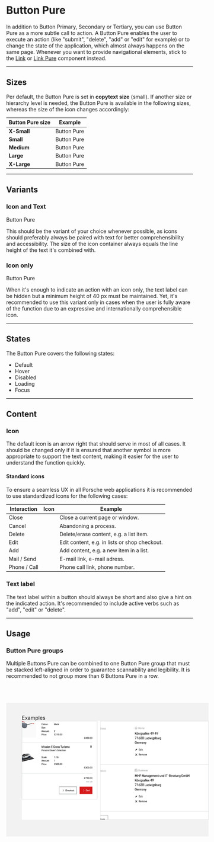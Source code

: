 # Button Pure

In addition to Button Primary, Secondary or Tertiary, you can use Button Pure as a more subtle call to action. A Button Pure enables the user to execute an action (like "submit", "delete", "add" or "edit" for example) or to change the state of the application, which almost always happens on the same page. Whenever you want to provide navigational elements, stick to the [Link](#/web/components/navigation/link) or [Link Pure](#/web/components/navigation/link-pure) component instead.

---

## Sizes

Per default, the Button Pure is set in **copytext size** (small). If another size or hierarchy level is needed, the Button Pure is available in the following sizes, whereas the size of the icon changes accordingly:


| Button Pure size | Example |
|------|------|
| **X-Small** | <p-button-pure size="x-small">Button Pure</p-button-pure> |
| **Small** | <p-button-pure size="small">Button Pure</p-button-pure> |
| **Medium** | <p-button-pure size="medium">Button Pure</p-button-pure> |
| **Large** | <p-button-pure size="large">Button Pure</p-button-pure> |
| **X-Large** | <p-button-pure size="x-large">Button Pure</p-button-pure> |

--- 

## Variants

### Icon and Text

<p-button-pure size="large">Button Pure</p-button-pure>

This should be the variant of your choice whenever possible, as icons should preferably always be paired with text for better comprehensibility and accessibility.
The size of the icon container always equals the line height of the text it's combined with.

### Icon only

<p-button-pure size="large" hide-label="true">Button Pure</p-button-pure>

When it's enough to indicate an action with an icon only, the text label can be hidden but a minimum height of 40 px must be maintained. Yet, it's recommended to use this variant only in cases when the user is fully aware of the function due to an expressive and internationally comprehensible icon. 

---

## States

The Button Pure covers the following states:

* Default
* Hover
* Disabled
* Loading
* Focus

---

## Content

### Icon
The default icon is an arrow right that should serve in most of all cases. It should be changed only if it is ensured that another symbol is more appropriate to support the text content, making it easier for the user to understand the function quickly. 


#### Standard icons

To ensure a seamless UX in all Porsche web applications it is recommended to use standardized icons for the following cases:

| Interaction | Icon | Example |
|----|----|----|
| Close | <p-icon name="close" aria-label="Close"></p-icon> | Close a current page or window. |
| Cancel | <p-icon name="close" aria-label="Close"></p-icon> | Abandoning a process. |
| Delete | <p-icon name="delete" aria-label="Delete"></p-icon> | Delete/erase content, e.g. a list item. | 
| Edit | <p-icon name="edit" aria-label="Edit"></p-icon> | Edit content, e.g. in lists or shop checkout. | 	
| Add | <p-icon name="add" aria-label="Add"></p-icon> | Add content, e.g. a new item in a list. | 
| Mail / Send | <p-icon name="email" aria-label="E-Mail"></p-icon> | E-mail link, e-mail adress. | 
| Phone / Call | <p-icon name="phone" aria-label="Phone"></p-icon> | Phone call link, phone number. | 


### Text label 

The text label within a button should always be short and also give a hint on the indicated action. It's recommended to include active verbs such as "add", "edit" or "delete". 

---

## Usage

### Button Pure groups

Multiple Buttons Pure can be combined to one Button Pure group that must be stacked left-aligned in order to guarantee scannability and legibility. It is recommended to not group more than 6 Buttons Pure in a row.

<div style="background:#F2F2F2; width:100%; margin-top: 64px; padding-top: 32px; padding-left: 42px; padding-bottom: 42px;">
    <p-headline variant="headline-3" tag="h3" style="margin-bottom: 24px;">Examples</p-headline>
    <img src="./assets/button-pure.png" alt=""/>
</div>
